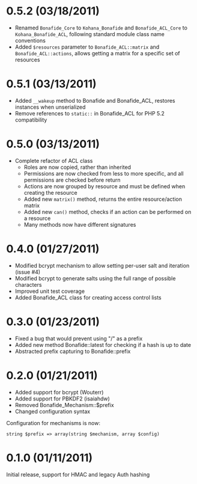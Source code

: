 # 0.5.2 (03/18/2011)

- Renamed `Bonafide_Core` to `Kohana_Bonafide` and `Bonafide_ACL_Core` to `Kohana_Bonafide_ACL`, following standard module class name conventions
- Added `$resources` parameter to `Bonafide_ACL::matrix` and `Bonafide_ACL::actions`, allows getting a matrix for a specific set of resources

# 0.5.1 (03/13/2011)

- Added `__wakeup` method to Bonafide and Bonafide_ACL, restores instances when unserialized
- Remove references to `static::` in Bonafide_ACL for PHP 5.2 compatibility

# 0.5.0 (03/13/2011)

- Complete refactor of ACL class
    - Roles are now copied, rather than inherited
    - Permissions are now checked from less to more specific, and all permissions are checked before return
    - Actions are now grouped by resource and must be defined when creating the resource
    - Added new `matrix()` method, returns the entire resource/action matrix
    - Added new `can()` method, checks if an action can be performed on a resource
    - Many methods now have different signatures

# 0.4.0 (01/27/2011)

- Modified bcrypt mechanism to allow setting per-user salt and iteration (issue #4)
- Modified bcrypt to generate salts using the full range of possible characters
- Improved unit test coverage
- Added Bonafide_ACL class for creating access control lists

# 0.3.0 (01/23/2011)

- Fixed a bug that would prevent using "/" as a prefix
- Added new method Bonafide::latest for checking if a hash is up to date
- Abstracted prefix capturing to Bonafide::prefix

# 0.2.0 (01/21/2011)

- Added support for bcrypt (Wouterr)
- Added support for PBKDF2 (isaiahdw)
- Removed Bonafide_Mechanism::$prefix
- Changed configuration syntax

Configuration for mechanisms is now:

    string $prefix => array(string $mechanism, array $config)

# 0.1.0 (01/11/2011)

Initial release, support for HMAC and legacy Auth hashing
